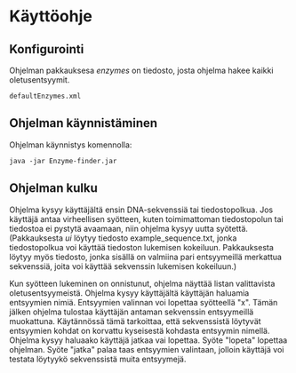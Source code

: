 # Käyttöohje

## Konfigurointi
Ohjelman pakkauksesa _enzymes_ on tiedosto, josta ohjelma hakee kaikki oletusentsyymit. 

```
defaultEnzymes.xml

```
## Ohjelman käynnistäminen
Ohjelman käynnistys komennolla:
```
java -jar Enzyme-finder.jar
```
## Ohjelman kulku

Ohjelma kysyy käyttäjältä ensin DNA-sekvenssiä tai tiedostopolkua. Jos käyttäjä antaa virheellisen syötteen, kuten toimimattoman tiedostopolun tai tiedostoa ei pystytä avaamaan, niin ohjelma kysyy uutta syötettä. 
(Pakkauksesta _ui_ löytyy tiedosto example_sequence.txt, jonka tiedostopolkua voi käyttää tiedoston lukemisen kokeiluun. Pakkauksesta löytyy myös tiedosto, jonka sisällä on valmiina pari entsyymeillä merkattua sekvenssiä, joita voi käyttää sekvenssin lukemisen kokeiluun.)

Kun syötteen lukeminen on onnistunut, ohjelma näyttää listan valittavista oletusentsyymeistä. 
Ohjelma kysyy käyttäjältä käyttäjän haluamia entsyymien nimiä. Entsyymien valinnan voi lopettaa syötteellä "x". 
Tämän jälken ohjelma tulostaa käyttäjän antaman sekvenssin entsyymeillä muokattuna. Käytännössä tämä tarkoittaa, että sekvenssistä löytyvät entsyymien kohdat on korvattu kyseisestä kohdasta entsyymin nimellä. 
Ohjelma kysyy haluaako käyttäjä jatkaa vai lopettaa. Syöte "lopeta" lopettaa ohjelman. Syöte "jatka" palaa taas entsyymien valintaan, jolloin käyttäjä voi testata löytyykö sekvenssistä muita entsyymejä.
